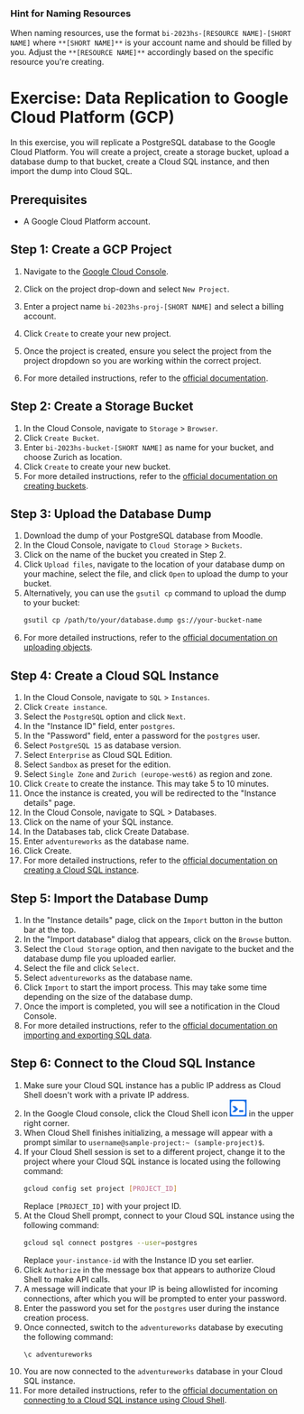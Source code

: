 ### Hint for Naming Resources ###
When naming resources, use the format `bi-2023hs-[RESOURCE NAME]-[SHORT NAME]` where `**[SHORT NAME]**` is your account name and should be filled by you. Adjust the `**[RESOURCE NAME]**` accordingly based on the specific resource you're creating.

# Exercise: Data Replication to Google Cloud Platform (GCP)

In this exercise, you will replicate a PostgreSQL database to the Google Cloud Platform. You will create a project, create a storage bucket, upload a database dump to that bucket, create a Cloud SQL instance, and then import the dump into Cloud SQL.

## Prerequisites

- A Google Cloud Platform account.

## Step 1: Create a GCP Project

1. Navigate to the [Google Cloud Console](https://console.cloud.google.com/).
2. Click on the project drop-down and select `New Project`.
3. Enter a project name `bi-2023hs-proj-[SHORT NAME]` and select a billing account.
4. Click `Create` to create your new project.
5. Once the project is created, ensure you select the project from the project dropdown so you are working within the correct project.

6. For more detailed instructions, refer to the [official documentation](https://cloud.google.com/resource-manager/docs/creating-managing-projects).

## Step 2: Create a Storage Bucket

1. In the Cloud Console, navigate to `Storage` > `Browser`.
2. Click `Create Bucket`.
3. Enter `bi-2023hs-bucket-[SHORT NAME]` as name for your bucket, and choose Zurich as location.
4. Click `Create` to create your new bucket.
5. For more detailed instructions, refer to the [official documentation on creating buckets](https://cloud.google.com/storage/docs/creating-buckets).

## Step 3: Upload the Database Dump

1. Download the dump of your PostgreSQL database from Moodle.
2. In the Cloud Console, navigate to `Cloud Storage` > `Buckets`.
3. Click on the name of the bucket you created in Step 2.
4. Click `Upload files`, navigate to the location of your database dump on your machine, select the file, and click `Open` to upload the dump to your bucket.
5. Alternatively, you can use the `gsutil cp` command to upload the dump to your bucket:
   ```bash
   gsutil cp /path/to/your/database.dump gs://your-bucket-name
   ```
6. For more detailed instructions, refer to the [official documentation on uploading objects](https://cloud.google.com/storage/docs/uploading-objects).

## Step 4: Create a Cloud SQL Instance

1. In the Cloud Console, navigate to `SQL` > `Instances`.
2. Click `Create instance`.
3. Select the `PostgreSQL` option and click `Next`.
4. In the "Instance ID" field, enter `postgres`.
5. In the "Password" field, enter a password for the `postgres` user.
6. Select `PostgreSQL 15` as database version.
7. Select `Enterprise` as Cloud SQL Edition.
8. Select `Sandbox` as preset for the edition.
9. Select `Single Zone` and `Zurich (europe-west6)` as region and zone.
10. Click `Create` to create the instance. This may take 5 to 10 minutes.
11. Once the instance is created, you will be redirected to the "Instance details" page.
12. In the Cloud Console, navigate to SQL > Databases.
13. Click on the name of your SQL instance.
14. In the Databases tab, click Create Database.
15. Enter `adventureworks` as the database name.
16. Click Create.
17. For more detailed instructions, refer to the [official documentation on creating a Cloud SQL instance](https://cloud.google.com/sql/docs/postgres/create-instance).

## Step 5: Import the Database Dump

1. In the "Instance details" page, click on the `Import` button in the button bar at the top.
2. In the "Import database" dialog that appears, click on the `Browse` button.
3. Select the `Cloud Storage` option, and then navigate to the bucket and the database dump file you uploaded earlier.
4. Select the file and click `Select`.
5. Select `adventureworks` as the database name.
6. Click `Import` to start the import process. This may take some time depending on the size of the database dump.
7. Once the import is completed, you will see a notification in the Cloud Console.
8. For more detailed instructions, refer to the [official documentation on importing and exporting SQL data](https://cloud.google.com/sql/docs/postgres/import-export/import-export-sql).

## Step 6: Connect to the Cloud SQL Instance

1. Make sure your Cloud SQL instance has a public IP address as Cloud Shell doesn't work with a private IP address.
2. In the Google Cloud console, click the Cloud Shell icon ![Cloud Shell](./Lesson_02/images/cloud-shell-icon.png "Cloud Shell") in the upper right corner.
3. When Cloud Shell finishes initializing, a message will appear with a prompt similar to `username@sample-project:~ (sample-project)$`.
4. If your Cloud Shell session is set to a different project, change it to the project where your Cloud SQL instance is located using the following command:
   ```bash
   gcloud config set project [PROJECT_ID]
   ```
   Replace `[PROJECT_ID]` with your project ID.
5. At the Cloud Shell prompt, connect to your Cloud SQL instance using the following command:
   ```bash
   gcloud sql connect postgres --user=postgres
   ```
   Replace `your-instance-id` with the Instance ID you set earlier.
6. Click `Authorize` in the message box that appears to authorize Cloud Shell to make API calls.
7. A message will indicate that your IP is being allowlisted for incoming connections, after which you will be prompted to enter your password.
8. Enter the password you set for the `postgres` user during the instance creation process.
9. Once connected, switch to the `adventureworks` database by executing the following command:
   ```bash
   \c adventureworks
   ```
10. You are now connected to the `adventureworks` database in your Cloud SQL instance.
11. For more detailed instructions, refer to the [official documentation on connecting to a Cloud SQL instance using Cloud Shell](https://cloud.google.com/sql/docs/postgres/connect-instance-cloud-shell).

